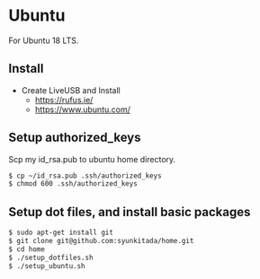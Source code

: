 # Ubuntu

For Ubuntu 18 LTS.


## Install
* Create LiveUSB and Install
  * https://rufus.ie/
  * https://www.ubuntu.com/


## Setup authorized_keys
Scp my id_rsa.pub to ubuntu home directory.
``` bash
$ cp ~/id_rsa.pub .ssh/authorized_keys
$ chmod 600 .ssh/authorized_keys
```


## Setup dot files, and install basic packages
``` bash
$ sudo apt-get install git
$ git clone git@github.com:syunkitada/home.git
$ cd home
$ ./setup_dotfiles.sh
$ ./setup_ubuntu.sh
```

